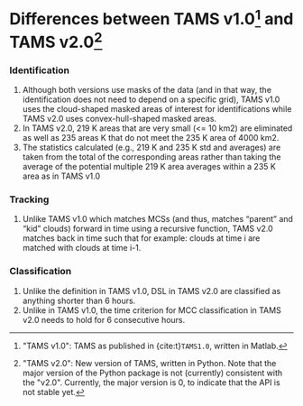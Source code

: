 # Differences between TAMS v1.0[^v1] and TAMS v2.0[^v2]

### Identification

1. Although both versions use masks of the data (and in that way, the identification does not need to depend on a specific grid), TAMS v1.0 uses the cloud-shaped masked areas of interest for identifications while TAMS v2.0 uses convex-hull-shaped masked areas.
2. In TAMS v2.0, 219 K areas that are very small (<= 10 km2) are eliminated as well as 235 areas K that do not meet the 235 K area of 4000 km2.
3. The statistics calculated (e.g., 219 K and 235 K std and averages) are taken from the total of the corresponding areas rather than taking the average of the potential multiple 219 K area averages within a 235 K area as in TAMS v1.0

### Tracking

1. Unlike TAMS v1.0 which matches MCSs (and thus, matches “parent” and “kid” clouds) forward in time using a recursive function, TAMS v2.0 matches back in time such that for example: clouds at time i are matched with clouds at time i-1.

### Classification

1. Unlike the definition in TAMS v1.0, DSL in TAMS v2.0 are classified as anything shorter than 6 hours.
2. Unlike in TAMS v1.0, the time criterion for MCC classification in TAMS v2.0 needs to hold for 6 consecutive hours.

[^v1]: "TAMS v1.0": TAMS as published in {cite:t}`TAMS1.0`, written in Matlab.
[^v2]:
    "TAMS v2.0": New version of TAMS, written in Python.
    Note that the major version of the Python package
    is not (currently) consistent with the "v2.0".
    Currently, the major version is 0, to indicate that the API is not stable yet.
